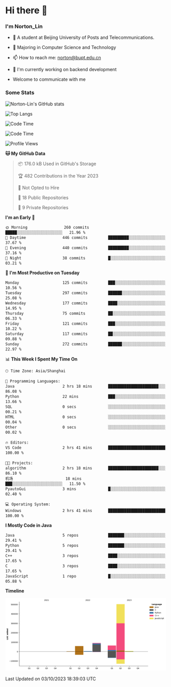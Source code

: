 
# Hi there 👋

### I'm Norton_Lin
- 🏫 A student at Beijing University of Posts and Telecommunications.
- 🌱 Majoring in Computer Science and Technology
- 📫 How to reach me: norton@bupt.edu.cn
- 🌱 I'm currently working on backend development

- Welcome to communicate with me

### Some Stats
![Norton-Lin's GitHub stats](https://github-readme-stats.vercel.app/api?username=Norton-Lin&count_private=true&show_icons=true&theme=radical)

![Top Langs](https://github-readme-stats.vercel.app/api/top-langs/?username=Norton-Lin&langs_count=10&layout=compact)

![Code Time](https://github-readme-stats.vercel.app/api/wakatime?username=Norton_Lin)

<!--START_SECTION:waka-->
![Code Time](http://img.shields.io/badge/Code%20Time-337%20hrs%2059%20mins-blue)

![Profile Views](http://img.shields.io/badge/Profile%20Views-28-blue)

**🐱 My GitHub Data** 

> 📦 176.0 kB Used in GitHub's Storage 
 > 
> 🏆 482 Contributions in the Year 2023
 > 
> 🚫 Not Opted to Hire
 > 
> 📜 18 Public Repositories 
 > 
> 🔑 9 Private Repositories 
 > 
**I'm an Early 🐤** 

```text
🌞 Morning                260 commits         █████░░░░░░░░░░░░░░░░░░░░   21.96 % 
🌆 Daytime                446 commits         █████████░░░░░░░░░░░░░░░░   37.67 % 
🌃 Evening                440 commits         █████████░░░░░░░░░░░░░░░░   37.16 % 
🌙 Night                  38 commits          █░░░░░░░░░░░░░░░░░░░░░░░░   03.21 % 
```
📅 **I'm Most Productive on Tuesday** 

```text
Monday                   125 commits         ███░░░░░░░░░░░░░░░░░░░░░░   10.56 % 
Tuesday                  297 commits         ██████░░░░░░░░░░░░░░░░░░░   25.08 % 
Wednesday                177 commits         ████░░░░░░░░░░░░░░░░░░░░░   14.95 % 
Thursday                 75 commits          ██░░░░░░░░░░░░░░░░░░░░░░░   06.33 % 
Friday                   121 commits         ███░░░░░░░░░░░░░░░░░░░░░░   10.22 % 
Saturday                 117 commits         ██░░░░░░░░░░░░░░░░░░░░░░░   09.88 % 
Sunday                   272 commits         ██████░░░░░░░░░░░░░░░░░░░   22.97 % 
```


📊 **This Week I Spent My Time On** 

```text
🕑︎ Time Zone: Asia/Shanghai

💬 Programming Languages: 
Java                     2 hrs 18 mins       ██████████████████████░░░   86.08 % 
Python                   22 mins             ███░░░░░░░░░░░░░░░░░░░░░░   13.66 % 
SQL                      0 secs              ░░░░░░░░░░░░░░░░░░░░░░░░░   00.21 % 
HTML                     0 secs              ░░░░░░░░░░░░░░░░░░░░░░░░░   00.04 % 
Other                    0 secs              ░░░░░░░░░░░░░░░░░░░░░░░░░   00.02 % 

🔥 Editors: 
VS Code                  2 hrs 41 mins       █████████████████████████   100.00 % 

🐱‍💻 Projects: 
algorithm                2 hrs 18 mins       ██████████████████████░░░   86.10 % 
机场                       18 mins             ███░░░░░░░░░░░░░░░░░░░░░░   11.50 % 
PyautoGui                3 mins              █░░░░░░░░░░░░░░░░░░░░░░░░   02.40 % 

💻 Operating System: 
Windows                  2 hrs 41 mins       █████████████████████████   100.00 % 
```

**I Mostly Code in Java** 

```text
Java                     5 repos             ███████░░░░░░░░░░░░░░░░░░   29.41 % 
Python                   5 repos             ███████░░░░░░░░░░░░░░░░░░   29.41 % 
C++                      3 repos             ████░░░░░░░░░░░░░░░░░░░░░   17.65 % 
C                        3 repos             ████░░░░░░░░░░░░░░░░░░░░░   17.65 % 
JavaScript               1 repo              █░░░░░░░░░░░░░░░░░░░░░░░░   05.88 % 
```



**Timeline**

![Lines of Code chart](https://raw.githubusercontent.com/Norton-Lin/Norton-Lin/main/assets/bar_graph.png)


 Last Updated on 03/10/2023 18:39:03 UTC
<!--END_SECTION:waka-->
